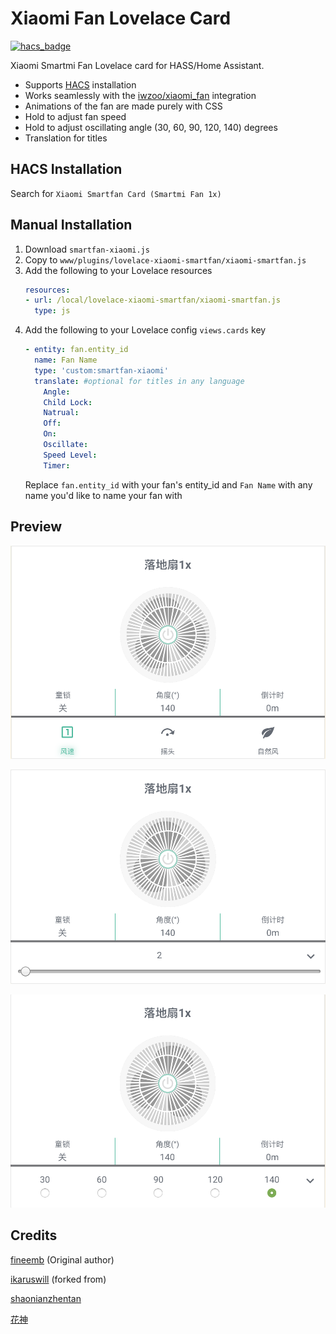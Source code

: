 # Xiaomi Fan Lovelace Card
[![hacs_badge](https://img.shields.io/badge/HACS-Default-orange.svg)](https://github.com/custom-components/hacs)

Xiaomi Smartmi Fan Lovelace card for HASS/Home Assistant.

+  Supports [HACS](https://github.com/custom-components/hacs) installation
+  Works seamlessly with the [iwzoo/xiaomi_fan](https://github.com/iwzoo/xiaomi_fan) integration
+  Animations of the fan are made purely with CSS
+  Hold to adjust fan speed 
+  Hold to adjust oscillating angle (30, 60, 90, 120, 140) degrees
+  Translation for titles

## HACS Installation
Search for `Xiaomi Smartfan Card (Smartmi Fan 1x)`

## Manual Installation
1. Download `smartfan-xiaomi.js`
1. Copy to `www/plugins/lovelace-xiaomi-smartfan/xiaomi-smartfan.js`
1. Add the following to your Lovelace resources
    ``` yaml
    resources:
    - url: /local/lovelace-xiaomi-smartfan/xiaomi-smartfan.js
      type: js
    ```
1. Add the following to your Lovelace config `views.cards` key
    ```yaml
    - entity: fan.entity_id
      name: Fan Name
      type: 'custom:smartfan-xiaomi'
      translate: #optional for titles in any language
        Angle: 
        Child Lock:
        Natrual:
        Off:
        On:
        Oscillate:
        Speed Level:
        Timer:
    ```
    Replace `fan.entity_id` with your fan's entity_id and `Fan Name` with any name you'd like to name your fan with

## Preview
![](preview/1.png)

![](preview/2.png)

![](preview/3.png)

## Credits
[fineemb](https://github.com/fineemb) (Original author)

[ikaruswill](https://github.com/ikaruswill/) (forked from)

[shaonianzhentan](https://github.com/shaonianzhentan/)

[花神](https://github.com/yaming116)
